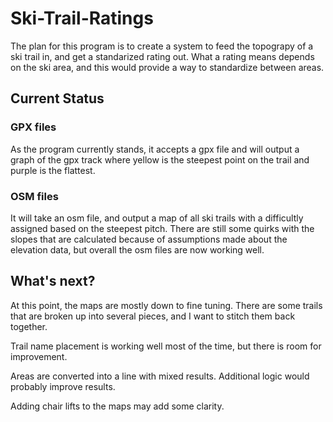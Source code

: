 # Ski-Trail-Ratings

The plan for this program is to create a system to feed the topograpy of a ski trail in, and get a standarized rating out. What a rating means depends on the ski area, and this would provide a way to standardize between areas.

## Current Status

### GPX files

As the program currently stands, it accepts a gpx file and will output a graph of the gpx track where yellow is the steepest point on the trail and purple is the flattest. 

### OSM files

It will take an osm file, and output a map of all ski trails with a difficultly assigned based on the steepest pitch. There are still some quirks with the slopes that are calculated because of assumptions made about the elevation data, but overall the osm files are now working well.

## What's next?

At this point, the maps are mostly down to fine tuning. There are some trails that are broken up into several pieces, and I want to stitch them back together.

Trail name placement is working well most of the time, but there is room for improvement.

Areas are converted into a line with mixed results. Additional logic would probably improve results.

Adding chair lifts to the maps may add some clarity.
